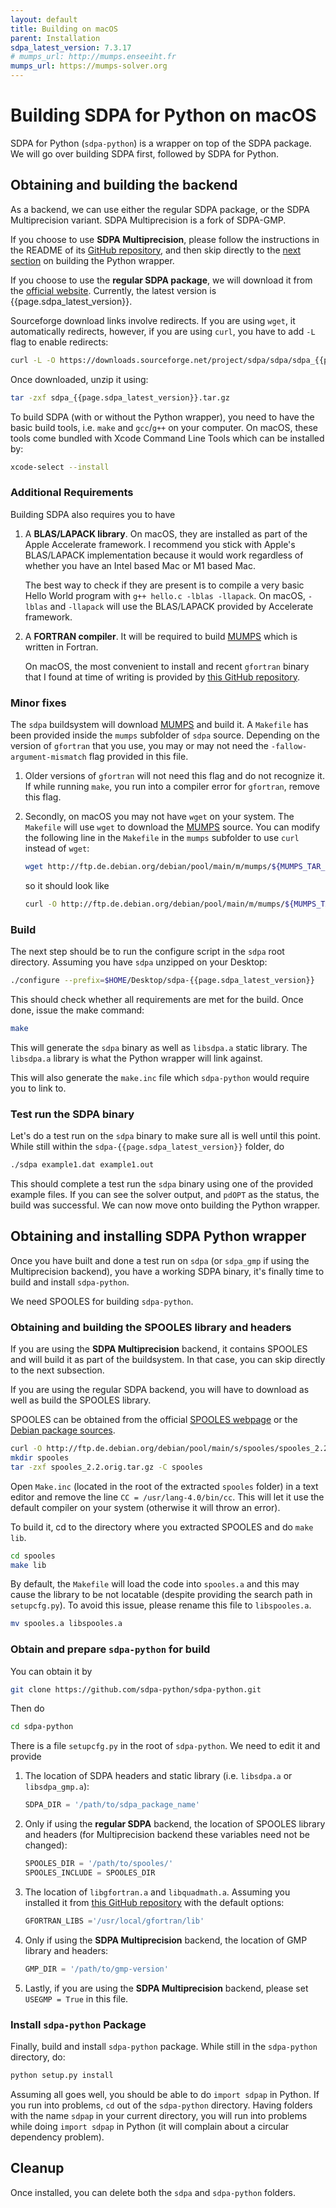 ```yaml
---
layout: default
title: Building on macOS
parent: Installation
sdpa_latest_version: 7.3.17
# mumps_url: http://mumps.enseeiht.fr
mumps_url: https://mumps-solver.org
---
```


# Building SDPA for Python on macOS

SDPA for Python (`sdpa-python`) is a wrapper on top of the SDPA package. We will go over building SDPA first, followed by SDPA for Python.

## Obtaining and building the backend

As a backend, we can use either the regular SDPA package, or the SDPA Multiprecision variant. SDPA Multiprecision is a fork of SDPA-GMP.

If you choose to use **SDPA Multiprecision**, please follow the instructions in the README of its [GitHub repository](https://github.com/sdpa-python/sdpa-multiprecision), and then skip directly to the [next section](#obtaining-and-installing-sdpa-python-wrapper) on building the Python wrapper.

If you choose to use the **regular SDPA package**, we will download it from the [official website](http://sdpa.sourceforge.net/download.html). Currently, the latest version is {{page.sdpa_latest_version}}.

Sourceforge download links involve redirects. If you are using `wget`, it automatically redirects, however, if you are using `curl`, you have to add `-L` flag to enable redirects:

```bash
curl -L -O https://downloads.sourceforge.net/project/sdpa/sdpa/sdpa_{{page.sdpa_latest_version}}.tar.gz
```

Once downloaded, unzip it using:

```bash
tar -zxf sdpa_{{page.sdpa_latest_version}}.tar.gz
```

To build SDPA (with or without the Python wrapper), you need to have the basic build tools, i.e. `make` and `gcc`/`g++` on your computer. On macOS, these tools come bundled with Xcode Command Line Tools which can be installed by:

```bash
xcode-select --install
```

### Additional Requirements

Building SDPA also requires you to have

1. A **BLAS/LAPACK library**.
    On macOS, they are installed as part of the Apple Accelerate framework. I recommend you stick with Apple's BLAS/LAPACK implementation because it would work regardless of whether you have an Intel based Mac or M1 based Mac.

    The best way to check if they are present is to compile a very basic Hello World program with `g++ hello.c -lblas -llapack`. On macOS, `-lblas` and `-llapack` will use the BLAS/LAPACK provided by Accelerate framework.

2. A **FORTRAN compiler**.
    It will be required to build [MUMPS]({{page.mumps_url}}) which is written in Fortran.

    On macOS, the most convenient to install and recent `gfortran` binary that I found at time of writing is provided by [this GitHub repository](https://github.com/fxcoudert/gfortran-for-macOS).


### Minor fixes

The `sdpa` buildsystem will download [MUMPS]({{page.mumps_url}}) and build it. A `Makefile` has been provided inside the `mumps` subfolder of `sdpa` source. Depending on the version of `gfortran` that you use, you may or may not need the `-fallow-argument-mismatch` flag provided in this file. 

1. Older versions of `gfortran` will not need this flag and do not recognize it. If while running `make`, you run into a compiler error for `gfortran`, remove this flag.

2. Secondly, on macOS you may not have `wget` on your system. The `Makefile` will use `wget` to download the [MUMPS]({{page.mumps_url}}) source. You can modify the following line in the `Makefile` in the `mumps` subfolder to use `curl` instead of `wget`:

    ```bash
    wget http://ftp.de.debian.org/debian/pool/main/m/mumps/${MUMPS_TAR_FILE}
    ```

    so it should look like

    ```bash
    curl -O http://ftp.de.debian.org/debian/pool/main/m/mumps/${MUMPS_TAR_FILE}
    ```

### Build

The next step should be to run the configure script in the `sdpa` root directory. Assuming you have `sdpa` unzipped on your Desktop:

```bash
./configure --prefix=$HOME/Desktop/sdpa-{{page.sdpa_latest_version}}
```

This should check whether all requirements are met for the build. Once done, issue the make command:

```bash
make
```

This will generate the `sdpa` binary as well as `libsdpa.a` static library. The `libsdpa.a` library is what the Python wrapper will link against.

This will also generate the `make.inc` file which `sdpa-python` would require you to link to.

### Test run the SDPA binary

Let's do a test run on the `sdpa` binary to make sure all is well until this point. While still within the `sdpa-{{page.sdpa_latest_version}}` folder, do

```bash
./sdpa example1.dat example1.out
```

This should complete a test run the `sdpa` binary using one of the provided example files. If you can see the solver output, and `pdOPT` as the status, the build was successful. We can now move onto building the Python wrapper.

## Obtaining and installing SDPA Python wrapper

Once you have built and done a test run on `sdpa` (or `sdpa_gmp` if using the Multiprecision backend), you have a working SDPA binary, it's finally time to build and install `sdpa-python`.

We need SPOOLES for building `sdpa-python`.

### Obtaining and building the SPOOLES library and headers

If you are using the **SDPA Multiprecision** backend, it contains SPOOLES and will build it as part of the buildsystem. In that case, you can skip directly to the next subsection.

If you are using the regular SDPA backend, you will have to download as well as build the SPOOLES library.

SPOOLES can be obtained from the official [SPOOLES webpage](http://www.netlib.org/linalg/spooles/spooles.2.2.html) or the [Debian package sources](http://ftp.de.debian.org/debian/pool/main/s/spooles/spooles_2.2.orig.tar.gz).

```bash
curl -O http://ftp.de.debian.org/debian/pool/main/s/spooles/spooles_2.2.orig.tar.gz
mkdir spooles
tar -zxf spooles_2.2.orig.tar.gz -C spooles
```

Open `Make.inc` (located in the root of the extracted `spooles` folder) in a text editor and remove the line `CC = /usr/lang-4.0/bin/cc`. This will let it use the default compiler on your system (otherwise it will throw an error).

To build it, cd to the directory where you extracted SPOOLES and do `make lib`.

```bash
cd spooles
make lib
```

By default, the `Makefile` will load the code into `spooles.a` and this may cause the library to be not locatable (despite providing the search path in `setupcfg.py`). To avoid this issue, please rename this file to `libspooles.a`.

```bash
mv spooles.a libspooles.a
```

### Obtain and prepare `sdpa-python` for build

You can obtain it by

```bash
git clone https://github.com/sdpa-python/sdpa-python.git
```

Then do

```bash
cd sdpa-python
```

There is a file `setupcfg.py` in the root of `sdpa-python`. We need to edit it and provide


1. The location of SDPA headers and static library (i.e. `libsdpa.a` or `libsdpa_gmp.a`):

    ```python
    SDPA_DIR = '/path/to/sdpa_package_name'
    ```

2. Only if using the **regular SDPA** backend, the location of SPOOLES library and headers (for Multiprecision backend these variables need not be changed):

    ```python
    SPOOLES_DIR = '/path/to/spooles/'
    SPOOLES_INCLUDE = SPOOLES_DIR
    ```

3. The location of `libgfortran.a` and `libquadmath.a`. Assuming you installed it from [this GitHub repository](https://github.com/fxcoudert/gfortran-for-macOS) with the default options:

    ```python
    GFORTRAN_LIBS ='/usr/local/gfortran/lib'
    ```

4. Only if using the **SDPA Multiprecision** backend, the location of GMP library and headers:

    ```python
    GMP_DIR = '/path/to/gmp-version'
    ```

5. Lastly, if you are using the **SDPA Multiprecision** backend, please set `USEGMP = True` in this file.

### Install `sdpa-python` Package

Finally, build and install `sdpa-python` package. While still in the `sdpa-python` directory, do:

```bash
python setup.py install
```

Assuming all goes well, you should be able to do `import sdpap` in Python. If you run into problems, `cd` out of the `sdpa-python` directory. Having folders with the name `sdpap` in your current directory, you will run into problems while doing `import sdpap` in Python (it will complain about a circular dependency problem).

## Cleanup

Once installed, you can delete both the `sdpa` and `sdpa-python` folders.
